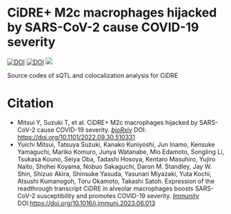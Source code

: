 # CiDRE+ M2c macrophages hijacked by SARS-CoV-2 cause COVID-19 severity
[![DOI](https://zenodo.org/badge/655743884.svg)](https://zenodo.org/badge/latestdoi/655743884)
[![DOI](https://zenodo.org/badge/DOI/10.5281/zenodo.7945145.svg)](https://doi.org/10.5281/zenodo.7945145)
![](https://komarev.com/ghpvc/?username=juninamo&style=flat-square&color=green&label=REPOSITORY+VIEWS)

Source codes of sQTL and colocalization analysis for CiDRE


# Citation 
- Mitsui Y, Suzuki T, et al. CiDRE+ M2c macrophages hijacked by SARS-CoV-2 cause COVID-19 severity. [*bioRxiv*](https://www.biorxiv.org/content/10.1101/2022.09.30.510331v1) DOI: https://doi.org/10.1101/2022.09.30.510331
- Yuichi Mitsui, Tatsuya Suzuki, Kanako Kuniyoshi, Jun Inamo, Kensuke Yamaguchi, Mariko Komuro, Junya Watanabe, Mio Edamoto, Songling Li, Tsukasa Kouno, Seiya Oba, Tadashi Hosoya, Kentaro Masuhiro, Yujiro Naito, Shohei Koyama, Nobuo Sakaguchi, Daron M. Standley, Jay W. Shin, Shizuo Akira, Shinsuke Yasuda, Yasunari Miyazaki, Yuta Kochi, Atsushi Kumanogoh, Toru Okamoto, Takashi Satoh. Expression of the readthrough transcript CiDRE in alveolar macrophages boosts SARS-CoV-2 susceptibility and promotes COVID-19 severity. [*Immunity*](https://www.cell.com/immunity/fulltext/S1074-7613(23)00271-6) DOI:https://doi.org/10.1016/j.immuni.2023.06.013

